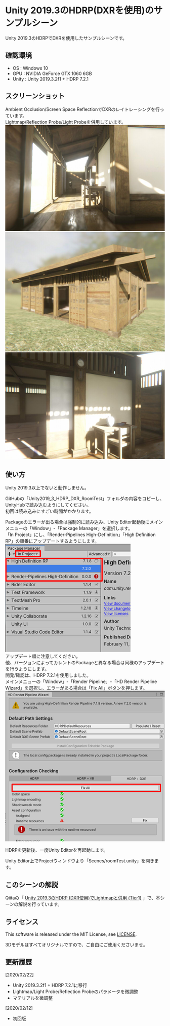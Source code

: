 # Unity 2019.3のHDRP(DXRを使用)のサンプルシーン

Unity 2019.3のHDRPでDXRを使用したサンプルシーンです。    

## 確認環境

* OS : Windows 10
* GPU : NVIDIA GeForce GTX 1060 6GB
* Unity : Unity 2019.3.2f1 + HDRP 7.2.1

## スクリーンショット

Ambient Occlusion/Screen Space ReflectionでDXRのレイトレーシングを行っています。    
Lightmap/Reflection Probe/Light Probeを併用しています。    
![screenshot_001.jpg](./images/screenshot_001.jpg)    
![screenshot_002.jpg](./images/screenshot_002.jpg)    
![screenshot_003.jpg](./images/screenshot_003.jpg)    

## 使い方

Unity 2019.3以上でないと動作しません。    

GitHubの「Unity2019_3_HDRP_DXR_RoomTest」フォルダの内容をコピーし、UnityHubで読み込むようにしてください。    
初回は読み込みにすごい時間がかかります。    

Packageのエラーが出る場合は強制的に読み込み、Unity Editor起動後にメインメニューの「Window」-「Package Manager」を選択します。    
「In Project」にし、「Render-Pipelines High-Definition」「High Definition RP」の順番にアップデートするようにします。    
![img_00.jpg](./images/img_00.png)    
アップデート順に注意してください。    
他、バージョンによってカレントのPackageと異なる場合は同様のアップデートを行うようにします。    
開発/確認は、HDRP 7.2.1を使用しました。    
メインメニューの「Window」-「Render Pipeline」-「HD Render Pipeline Wizard」を選択し、エラーがある場合は「Fix All」ボタンを押します。    
![img_01.png](./images/img_01.png)    

HDRPを更新後、一度Unity Editorを再起動します。    

Unity Editor上でProjectウィンドウより「Scenes/roomTest.unity」を開きます。    

## このシーンの解説

Qiitaの「 [Unity 2019.3のHDRP (DXR使用)でLightmapと併用 (Tier1)](https://qiita.com/ft-lab/items/72862ce440f36be78293) 」で、本シーンの解説を行っています。    

## ライセンス  

This software is released under the MIT License, see [LICENSE](./LICENSE).  

3Dモデルはすべてオリジナルですので、ご自由にご使用くださいませ。    

## 更新履歴

[2020/02/22]    
* Unity 2019.3.2f1 + HDRP 7.2.1に移行
* Lightmap/Light Probe/Reflection Probeのパラメータを微調整
* マテリアルを微調整

[2020/02/12]    
* 初回版

